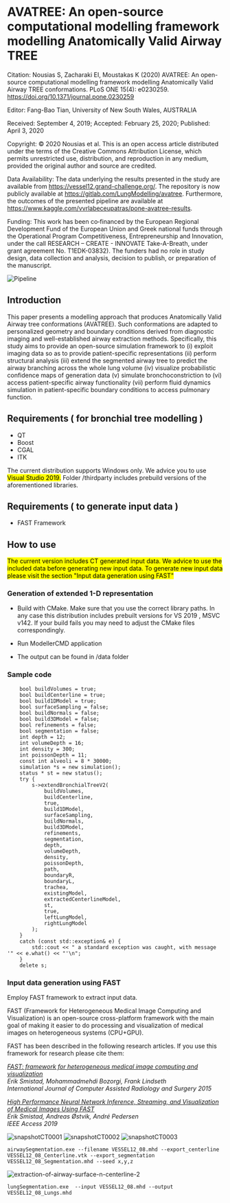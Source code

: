 
# AVATREE: An open-source computational modelling framework modelling Anatomically Valid Airway TREE


Citation: Nousias S, Zacharaki EI, Moustakas K (2020) AVATREE: An open-source computational modelling framework modelling Anatomically Valid Airway TREE conformations. PLoS ONE 15(4): e0230259. https://doi.org/10.1371/journal.pone.0230259

Editor: Fang-Bao Tian, University of New South Wales, AUSTRALIA

Received: September 4, 2019; Accepted: February 25, 2020; Published: April 3, 2020

Copyright: © 2020 Nousias et al. This is an open access article distributed under the terms of the Creative Commons Attribution License, which permits unrestricted use, distribution, and reproduction in any medium, provided the original author and source are credited.

Data Availability: The data underlying the results presented in the study are available from https://vessel12.grand-challenge.org/. The repository is now publicly available at https://gitlab.com/LungModelling/avatree. Furthermore, the outcomes of the presented pipeline are available at https://www.kaggle.com/vvrlabeceupatras/pone-avatree-results.

Funding: This work has been co‐financed by the European Regional Development Fund of the European Union and Greek national funds through the Operational Program Competitiveness, Entrepreneurship and Innovation, under the call RESEARCH – CREATE - INNOVATE Take-A-Breath, under grant agreement No. T1EDK-03832). The funders had no role in study design, data collection and analysis, decision to publish, or preparation of the manuscript.






![Pipeline](https://gitlab.com/LungModelling/avatree/-/raw/master/figures/pipelinev5.png) 









## Introduction

This paper presents a modelling approach that produces Anatomically Valid Airway tree conformations (AVATREE). Such conformations are adapted to personalized geometry and boundary conditions derived from diagnostic imaging and well-established airway extraction methods. Specifically, this study aims to provide an open-source simulation framework to (i) exploit imaging data so as to provide patient-specific representations (ii) perform structural analysis (iii) extend the segmented airway tree to predict the airway branching across the whole lung volume (iv) visualize probabilistic confidence maps of generation data (v) simulate bronchoconstriction to (vi) access patient-specific airway functionality (vii) perform fluid dynamics simulation in patient-specific boundary conditions to access pulmonary function.





## Requirements ( for bronchial tree modelling )
*   QT
*   Boost
*   CGAL
*   ITK

The current distribution supports Windows only. We advice you to use <span style='background :yellow; color:black;' >Visual Studio 2019.</span> Folder /thirdparty includes prebuild versions of the aforementioned libraries.





## Requirements ( to generate input data )

*   FAST Framework


## How to use
<span style='background :yellow; color:black;' >
The current version includes CT generated input data. We advice to use the included data before generating new input data. To generate new input data please visit the section "Input data generation using FAST" 
</span>



### Generation of extended 1-D representation


*   Build with CMake. Make sure that you use the correct library paths. In any case this distribution includes prebuilt versions for VS 2019 , MSVC v142. If your build fails you may need to adjust the CMake files correspondingly.

*   Run ModellerCMD application
*   The output can be found in /data folder

### Sample code
```
    bool buildVolumes = true;
	bool buildCenterline = true;
	bool build1DModel = true;
	bool surfaceSampling = false;
	bool buildNormals = false;
	bool build3DModel = false;
	bool refinements = false;
	bool segmentation = false;
	int depth = 12;
	int volumeDepth = 16;
	int density = 300;
	int poissonDepth = 11;
	const int alveoli = 8 * 30000;
	simulation *s = new simulation();
	status * st = new status();
	try {
		s->extendBronchialTreeV2(
			buildVolumes,
			buildCenterline,
			true,
			build1DModel,
			surfaceSampling,
			buildNormals,
			build3DModel,
			refinements,
			segmentation,
			depth,
			volumeDepth,
			density,
			poissonDepth,
			path,
			boundaryR,
			boundaryL,
			trachea,
			existingModel,
			extractedCenterlineModel,
			st,
			true,
			leftLungModel,
			rightLungModel
		);
	}
	catch (const std::exception& e) {
		std::cout << " a standard exception was caught, with message '" << e.what() << "'\n";
	}
	delete s;
```





### Input data generation using FAST

Employ FAST framework to extract input data.

FAST (Framework for Heterogeneous Medical Image Computing and Visualization) is an open-source cross-platform framework with the main goal of making it easier to do processing and visualization of medical images on heterogeneous systems (CPU+GPU).

FAST has been described in the following research articles. If you use this framework for research please cite them:

*[FAST: framework for heterogeneous medical image computing and visualization](http://www.eriksmistad.no/wp-content/uploads/FAST_framework_for_heterogeneous_medical_image_computing_and_visualization.pdf)  
Erik Smistad, Mohammadmehdi Bozorgi, Frank Lindseth  
International Journal of Computer Assisted Radiology and Surgery 2015*

*[High Performance Neural Network Inference, Streaming, and Visualization of Medical Images Using FAST](https://www.eriksmistad.no/wp-content/uploads/High-Performance-Neural-Network-Inference-Streaming-and-Visualization-of-Medical-Images-Using-FAST.pdf)  
Erik Smistad, Andreas Østvik, André Pedersen  
IEEE Access 2019*


![snapshotCT0001](https://gitlab.com/LungModelling/avatree/-/raw/master/figures/snapshotCT0001.png) 
![snapshotCT0002](https://gitlab.com/LungModelling/avatree/-/raw/master/figures/snapshotCT0002.png) 
![snapshotCT0003](https://gitlab.com/LungModelling/avatree/-/raw/master/figures/snapshotCT0003.png) 


```
airwaySegmentation.exe --filename VESSEL12_08.mhd --export_centerline VESSEL12_08_Centerline.vtk --export_segmentation VESSEL12_08_Segmentation.mhd --seed x,y,z
```

![extraction-of-airway-surface-n-centerline-2](https://gitlab.com/LungModelling/avatree/-/raw/master/figures/extraction-of-airway-surface-n-centerline-2.png) 


```
lungSegmentation.exe  --input VESSEL12_08.mhd --output VESSEL12_08_Lungs.mhd
```











